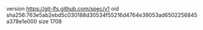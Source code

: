 version https://git-lfs.github.com/spec/v1
oid sha256:763e5ab2ebd5c030188d30534f55216d4764e39053ad6502256845a378e1e000
size 1708
